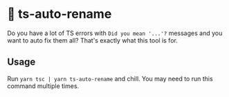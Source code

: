# 🚧 ts-auto-rename
Do you have a lot of TS errors with `Did you mean '...'?` messages and you want to auto fix them all? That's exactly what this tool is for.

## Usage
Run `yarn tsc | yarn ts-auto-rename` and chill. You may need to run this command multiple times.
